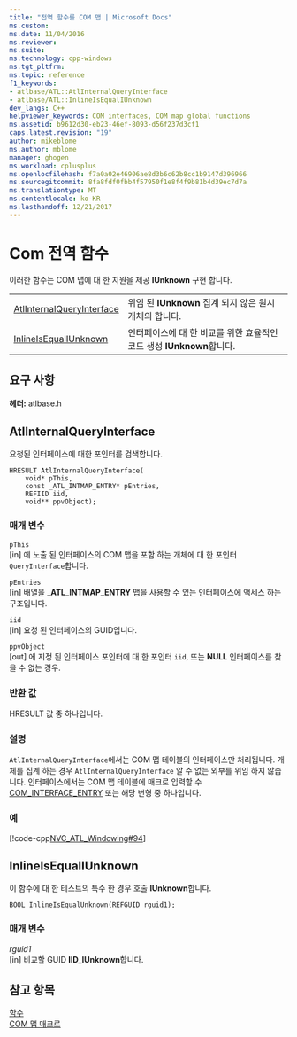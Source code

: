 ```yaml
---
title: "전역 함수를 COM 맵 | Microsoft Docs"
ms.custom: 
ms.date: 11/04/2016
ms.reviewer: 
ms.suite: 
ms.technology: cpp-windows
ms.tgt_pltfrm: 
ms.topic: reference
f1_keywords:
- atlbase/ATL::AtlInternalQueryInterface
- atlbase/ATL::InlineIsEqualIUnknown
dev_langs: C++
helpviewer_keywords: COM interfaces, COM map global functions
ms.assetid: b9612d30-eb23-46ef-8093-d56f237d3cf1
caps.latest.revision: "19"
author: mikeblome
ms.author: mblome
manager: ghogen
ms.workload: cplusplus
ms.openlocfilehash: f7a0a02e46906ae8d3b6c62b8cc1b9147d396966
ms.sourcegitcommit: 8fa8fdf0fbb4f57950f1e8f4f9b81b4d39ec7d7a
ms.translationtype: MT
ms.contentlocale: ko-KR
ms.lasthandoff: 12/21/2017
---
```

# <a name="com-map-global-functions"></a>Com 전역 함수
이러한 함수는 COM 맵에 대 한 지원을 제공 **IUnknown** 구현 합니다.  
  
|||  
|-|-|  
|[AtlInternalQueryInterface](#atlinternalqueryinterface)|위임 된 **IUnknown** 집계 되지 않은 원시 개체의 합니다.|  
|[InlineIsEqualIUnknown](#inlineisequaliunknown)|인터페이스에 대 한 비교를 위한 효율적인 코드 생성 **IUnknown**합니다.|  

  
## <a name="requirements"></a>요구 사항  
 **헤더:** atlbase.h  

##  <a name="atlinternalqueryinterface"></a>AtlInternalQueryInterface  
 요청된 인터페이스에 대한 포인터를 검색합니다.  
  
```
HRESULT AtlInternalQueryInterface(
    void* pThis,
    const _ATL_INTMAP_ENTRY* pEntries,
    REFIID iid,
    void** ppvObject);
```  
  
### <a name="parameters"></a>매개 변수  
 `pThis`  
 [in] 에 노출 된 인터페이스의 COM 맵을 포함 하는 개체에 대 한 포인터 `QueryInterface`합니다.  
  
 `pEntries`  
 [in] 배열을 **_ATL_INTMAP_ENTRY** 맵을 사용할 수 있는 인터페이스에 액세스 하는 구조입니다.  
  
 `iid`  
 [in] 요청 된 인터페이스의 GUID입니다.  
  
 `ppvObject`  
 [out] 에 지정 된 인터페이스 포인터에 대 한 포인터 `iid`, 또는 **NULL** 인터페이스를 찾을 수 없는 경우.  
  
### <a name="return-value"></a>반환 값  
 HRESULT 값 중 하나입니다.  
  
### <a name="remarks"></a>설명  
 `AtlInternalQueryInterface`에서는 COM 맵 테이블의 인터페이스만 처리됩니다. 개체를 집계 하는 경우 `AtlInternalQueryInterface` 알 수 없는 외부를 위임 하지 않습니다. 인터페이스에서는 COM 맵 테이블에 매크로 입력할 수 [COM_INTERFACE_ENTRY](com-interface-entry-macros.md#com_interface_entry) 또는 해당 변형 중 하나입니다.  
  
### <a name="example"></a>예  
 [!code-cpp[NVC_ATL_Windowing#94](../../atl/codesnippet/cpp/com-map-global-functions_1.cpp)]  
  
##  <a name="inlineisequaliunknown"></a>InlineIsEqualIUnknown  
 이 함수에 대 한 테스트의 특수 한 경우 호출 **IUnknown**합니다.  
  
```
BOOL InlineIsEqualUnknown(REFGUID rguid1);
```  
  
### <a name="parameters"></a>매개 변수  
 *rguid1*  
 [in] 비교할 GUID **IID_IUnknown**합니다.  
  
## <a name="see-also"></a>참고 항목  
 [함수](../../atl/reference/atl-functions.md)   
 [COM 맵 매크로](../../atl/reference/com-map-macros.md)
